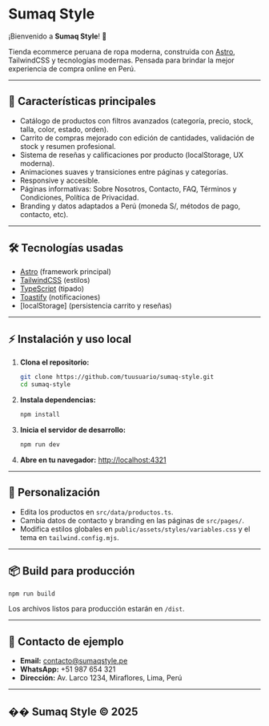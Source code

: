 # Sumaq Style

¡Bienvenido a **Sumaq Style**! 🦙

Tienda ecommerce peruana de ropa moderna, construida con [Astro](https://astro.build/), TailwindCSS y tecnologías modernas. Pensada para brindar la mejor experiencia de compra online en Perú.

---

## 🚀 Características principales
- Catálogo de productos con filtros avanzados (categoría, precio, stock, talla, color, estado, orden).
- Carrito de compras mejorado con edición de cantidades, validación de stock y resumen profesional.
- Sistema de reseñas y calificaciones por producto (localStorage, UX moderna).
- Animaciones suaves y transiciones entre páginas y categorías.
- Responsive y accesible.
- Páginas informativas: Sobre Nosotros, Contacto, FAQ, Términos y Condiciones, Política de Privacidad.
- Branding y datos adaptados a Perú (moneda S/, métodos de pago, contacto, etc).

---

## 🛠️ Tecnologías usadas
- [Astro](https://astro.build/) (framework principal)
- [TailwindCSS](https://tailwindcss.com/) (estilos)
- [TypeScript](https://www.typescriptlang.org/) (tipado)
- [Toastify](https://apvarun.github.io/toastify-js/) (notificaciones)
- [localStorage] (persistencia carrito y reseñas)

---

## ⚡ Instalación y uso local

1. **Clona el repositorio:**
   ```bash
   git clone https://github.com/tuusuario/sumaq-style.git
   cd sumaq-style
   ```
2. **Instala dependencias:**
   ```bash
   npm install
   ```
3. **Inicia el servidor de desarrollo:**
   ```bash
   npm run dev
   ```
4. **Abre en tu navegador:**
   [http://localhost:4321](http://localhost:4321)

---

## 📝 Personalización
- Edita los productos en `src/data/productos.ts`.
- Cambia datos de contacto y branding en las páginas de `src/pages/`.
- Modifica estilos globales en `public/assets/styles/variables.css` y el tema en `tailwind.config.mjs`.

---

## 📦 Build para producción
```bash
npm run build
```
Los archivos listos para producción estarán en `/dist`.

---

## 📧 Contacto de ejemplo
- **Email:** contacto@sumaqstyle.pe
- **WhatsApp:** +51 987 654 321
- **Dirección:** Av. Larco 1234, Miraflores, Lima, Perú

---

## �� Sumaq Style © 2025 